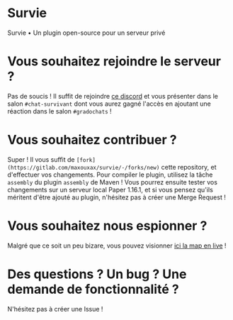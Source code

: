 # Survie

Survie • Un plugin open-source pour un serveur privé


# Vous souhaitez rejoindre le serveur ?
Pas de soucis ! Il suffit de rejoindre [ce discord](https://go.lyorine.com/discord/) et vous présenter dans le salon `#chat-survivant` dont vous aurez gagné l'accès en ajoutant une réaction dans le salon `#gradochats` !

# Vous souhaitez contribuer ?
Super ! Il vous suffit de `[fork](https://gitlab.com/maxouxax/survie/-/forks/new)` cette repository, et d'effectuer vos changements.
Pour compiler le plugin, utilisez la tâche `assembly` du plugin `assembly` de Maven !
Vous pourrez ensuite tester vos changements sur un serveur local Paper 1.16.1, et si vous pensez qu'ils méritent d'être ajouté au plugin, n'hésitez pas à créer une Merge Request !

# Vous souhaitez nous espionner ?
Malgré que ce soit un peu bizare, vous pouvez visionner [ici la map en live](https://map.lyorine.com/) !

# Des questions ? Un bug ? Une demande de fonctionnalité ?
N'hésitez pas à créer une Issue !